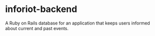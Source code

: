 # inforiot-backend
A Ruby on Rails database for an application that keeps users informed about current and past events.

